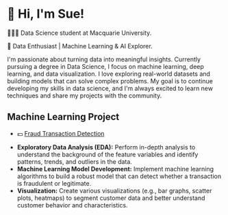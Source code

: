 # 👋 Hi, I'm Sue!
👩🏻‍💻 Data Science student at Macquarie University.

🎨 Data Enthusiast | Machine Learning & AI Explorer.

I'm passionate about turning data into meaningful insights. Currently pursuing a degree in Data Science, I focus on machine learning, deep learning, and data visualization. I love exploring real-world datasets and building models that can solve complex problems. My goal is to continue developing my skills in data science, and I'm always excited to learn new techniques and share my projects with the community.

## Machine Learning Project 
+ 💵 [Fraud Transaction Detection](https://github.com/SueTan309/Fraud-Detection) <br/>
- **Exploratory Data Analysis (EDA):** Perform in-depth analysis to understand the background of the feature variables and identify patterns, trends, and outliers in the data.
- **Machine Learning Model Development:** Implement machine learning algorithms to build a robust model that can detect whether a transaction is fraudulent or legitimate.
- **Visualization:** Create various visualizations (e.g., bar graphs, scatter plots, heatmaps) to segment customer data and better understand customer behavior and characteristics.
